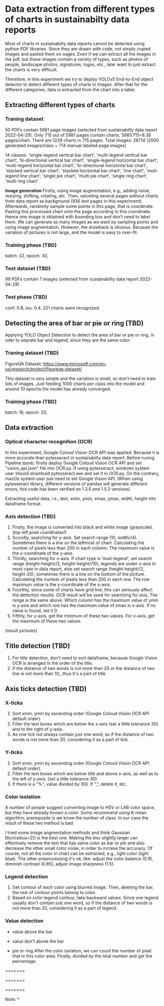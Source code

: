# Data extraction from different types of charts in sustainabilty data reports
Most of charts in sustainabilty data reports cannot be detected using python PDF libraries. Since they are drawn with code, not simply copied images and pasted them on oages. Even if we can extract all the images in the pdf, but these images contain a variety of types, such as photos of people, landscape photos, signatures, logos, etc., later want to just extract the charts is very difficult.

Therefore, in this experiment we try to deploy YOLOv5 End-to-End object detector to detect different types of charts in images. After that for the different categories, data is extracted from the chart into a table.

## Extracting different types of charts
### Traning dataset
50 PDFs contain 5981 page images (selected from sustainabilty data report 2022-04-29). Only 715 out of 5981 pages contain charts, 5981/715=8.36 pages/chart. There are 1229 charts in 715 pages. Total images: 28714 (2000 generated images/class + 714 manual labeled page images) 

14 classes: 'single-legend vertical bar chart', 'multi-legend vertical bar chart', 'bi-directional vertical bar chart', 'single-legend horizontal bar chart', 'multi-legend horizontal bar chart', 'bi-directional horizontal bar chart', 'stacked vertical bar chart', 'stacked horizontal bar chart', 'line chart', 'muti-legend line chart', 'single pie chart', 'multi pie chart', 'single ring chart', 'multi ring chart'

<b> Image generation </b>
Firstly, using image augmentation, e.g., adding noise, resizing, shifting, rotating, etc. Then, selceting several pages without charts from data report as background (936 text pages in this experiment). Afterwards, randomly sample some points in this page, that is coordinate. Pasting this processed chart onto the page according to this coordinate. Hence one image is obtained with bounding box and don’t need to label them. We can generate as many images as we want by sampling points and using image augmentation. However, the drawback is obvious. Because the variation of pictures is not large, and the model is easy to over-fit.

### Training phase (TBD)
batch: 32, epoch: 30, 

### Test dataset (TBD)
99 PDFs contain ? images (selected from sustainabilty data report 2022-04-28)

### Test phase (TBD)
conf: 0.8, iou: 0.4. 221 charts were recognized. 

## Detecting the area of bar or pie or ring (TBD)
Applying YOLO Object Detection to detect the area of bar or pie or ring, in oder to seprate bar and legend, since they are the same color.

### Traning dataset (TBD)
FigureQA Dataset: https://www.microsoft.com/en-us/research/project/figureqa-dataset/

This dataset is very simple and the variation is small, so don't need to train lots of images. Just feeding 1000 charts per class into the model and around 10 epochs the model has already converged.

### Training phase (TBD)
batch: 16, epoch: 20, 

## Data extraction 
### Optical character recognition (OCR)
In this experiment, Google Coloud Vision OCR API was applied. Because it is more accurate than pytesseract in sustainabilty data report. Before runing Pipeline.ipynb, firstly deploy Google Coloud Vision OCR API and set "vision_api.json" file into OCR.py. If using pytesseract, windows system user should download pytesseract.exe and set it in OCR.py. On the contrary, macOs system user just need to set Google Vision API. (When using pytesseract library, different versions of pandas will generate different errors, this code has been verified on 1.3.5 and 1.5.3 versions)

Extracting useful data, i.e., text, xmin, ymin, xmax, ymax, width, height into dataframe format.

### Axis detection (TBD)
1. Firstly, the image is converted into black and white image (grayscale). (top left pixel coordinates!)
2. Scondly, searching for y-axis. Set search range (10, width//4). Sometimes there is a line on the leftmost of chart. Calculating the number of pixels less than 200 in each column. The maximum value is the x-coordinate of the y-axis.
3. Thirdly, searching for x-axis. If chart type is 'muti-legend', set search range (height-height//2, height-height//10), legends are under x-axis in most case in data report, else set search range (height-height//2, height-20), sometimes there is a line on the bottom of the picture. Calculating the number of pixels less than 200 in each row. The row maximum value is the y-coordinate of the x-axis. 
4. Fourthly, since some of charts have grid line, this can seriously affect the detection results. OCR result will be used for searching for axis. The range is the same above. Which column has the maximum value of ymin is y-axis and which row has the maximum value of xmax is x-axis. If no value is found, set it 0.
5. Fifthly, for y-axis, get the minimum of these two values. For x-axis, get the maximum of these two values. 

(result pictures)

## Title detection (TBD)
1. For title detection, don't need to sort dataframe, because Google Vision OCR is arranged in the order of the title.
2. If the distance of two words is not more than 20 or the distance of two line is not more than 10,, thus it's a part of title.  


## Axis ticks detection (TBD)
### X-ticks
1. Sort xmin, ymin by ascending order (Google Coloud Vision OCR API default order). 
2. Filter the text boxes which are below the x-axis (set a little tolerance 30) and to the right of y-axis. 
3. As one tick not always contain just one word, so if the distance of two words is not more than 20, considering it as a part of tick.

### Y-ticks
1. Sort xmin, ymin by ascending order (Google Coloud Vision OCR API default order). 
2. Filter the text boxes which are below title and above x-axis, as well as to the left of y-axis. (set a little tolerance 30) 
3. If there is a "%", value divided by 100. If ",", delete it, etc.

### Color isolation
A number of people suggest converting image to HSV or LAB color space, but they have already known a color. Some recommend using K-mean algorithm, prerequisite is we know the number of class. In our case the result of these two method is bad. 

I tried some image angmentation methods and think Gaussian Blur(radius=2)) is the best one. Making the blur slightly larger can effectively remove the text that has same color as bar or pie and also decrease the other small color noise, in order to increse the accuracy. Of course, not all the color in chart can be extracted, e.g., light color (light blue). The other preprocessing it's ok, like: adjust the color balance (0.9), diminish contrast (0.85), adjust image sharpness (1.5).

### Legend detection
1. Get contour of each color using blurred image. Then, deleting the bar, the rest of contour points belong to color.
2. Based on color legend contour, take backward values. Since one legend usually don't contain just one word, so if the distance of two words is not more than 20, considering it as a part of legend.

### Value detection
- value above the bar

- value don't above the bar

- pie or ring
After the color isolation, we can count the number of pixel that in this color area. Finally, divided by the total number and get the percentage. 





=======


=======


=======

Note:
* 


